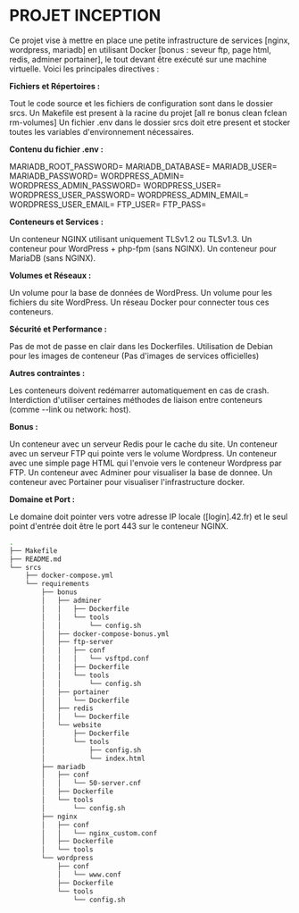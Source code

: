 # **PROJET INCEPTION**

Ce projet vise à mettre en place une petite infrastructure de services [nginx, wordpress, mariadb]
en utilisant Docker [bonus : seveur ftp, page html, redis, adminer portainer],
le tout devant être exécuté sur une machine virtuelle.
Voici les principales directives :

**Fichiers et Répertoires :**

Tout le code source et les fichiers de configuration sont dans le dossier srcs.
Un Makefile est present à la racine du projet [all re bonus clean fclean rm-volumes]
Un fichier .env dans le dossier srcs doit etre present et stocker toutes les variables d'environnement nécessaires.

**Contenu du fichier .env :**

MARIADB_ROOT_PASSWORD=
MARIADB_DATABASE=
MARIADB_USER=
MARIADB_PASSWORD=
WORDPRESS_ADMIN=
WORDPRESS_ADMIN_PASSWORD=
WORDPRESS_USER=
WORDPRESS_USER_PASSWORD=
WORDPRESS_ADMIN_EMAIL=
WORDPRESS_USER_EMAIL=
FTP_USER=
FTP_PASS=

**Conteneurs et Services :**

Un conteneur NGINX utilisant uniquement TLSv1.2 ou TLSv1.3.
Un conteneur pour WordPress + php-fpm (sans NGINX).
Un conteneur pour MariaDB (sans NGINX).

**Volumes et Réseaux :**

Un volume pour la base de données de WordPress.
Un volume pour les fichiers du site WordPress.
Un réseau Docker pour connecter tous ces conteneurs.

**Sécurité et Performance :**

Pas de mot de passe en clair dans les Dockerfiles.
Utilisation de Debian pour les images de conteneur (Pas d'images de services officielles)

**Autres contraintes :**

Les conteneurs doivent redémarrer automatiquement en cas de crash.
Interdiction d'utiliser certaines méthodes de liaison entre conteneurs (comme --link ou network: host).

**Bonus :**

Un conteneur avec un serveur Redis pour le cache du site.
Un conteneur avec un serveur FTP qui pointe vers le volume Wordpress.
Un conteneur avec une simple page HTML qui l'envoie vers le conteneur Wordpress par FTP.
Un conteneur avec Adminer pour visualiser la base de donnee.
Un conteneur avec Portainer pour visualiser l'infrastructure docker.

**Domaine et Port :**

Le domaine doit pointer vers votre adresse IP locale ([login].42.fr)
et le seul point d'entrée doit être le port 443 sur le conteneur NGINX.

```bash
.
├── Makefile
├── README.md
└── srcs
    ├── docker-compose.yml
    └── requirements
        ├── bonus
        │   ├── adminer
        │   │   ├── Dockerfile
        │   │   └── tools
        │   │       └── config.sh
        │   ├── docker-compose-bonus.yml
        │   ├── ftp-server
        │   │   ├── conf
        │   │   │   └── vsftpd.conf
        │   │   ├── Dockerfile
        │   │   └── tools
        │   │       └── config.sh
        │   ├── portainer
        │   │   └── Dockerfile
        │   ├── redis
        │   │   └── Dockerfile
        │   └── website
        │       ├── Dockerfile
        │       └── tools
        │           ├── config.sh
        │           └── index.html
        ├── mariadb
        │   ├── conf
        │   │   └── 50-server.cnf
        │   ├── Dockerfile
        │   └── tools
        │       └── config.sh
        ├── nginx
        │   ├── conf
        │   │   └── nginx_custom.conf
        │   ├── Dockerfile
        │   └── tools
        └── wordpress
            ├── conf
            │   └── www.conf
            ├── Dockerfile
            └── tools
                └── config.sh
```